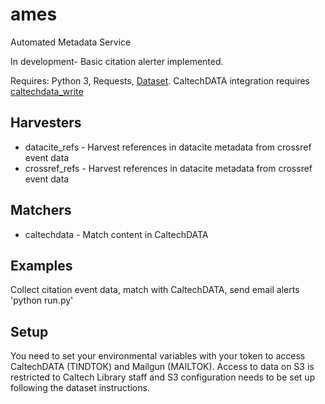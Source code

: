 # ames

Automated Metadata Service

In development- Basic citation alerter implemented. 

Requires: Python 3, Requests, [Dataset](https://github.com/caltechlibrary/dataset). 
CaltechDATA integration requires [caltechdata_write](https://github.com/caltechlibrary/caltechdata_write)

## Harvesters

- datacite_refs - Harvest references in datacite metadata from crossref event data
- crossref_refs - Harvest references in datacite metadata from crossref event data

## Matchers

- caltechdata - Match content in CaltechDATA

## Examples

Collect citation event data, match with CaltechDATA, send email alerts
'python run.py'

## Setup 
You need to set your environmental variables with your token to access
CaltechDATA (TINDTOK) and Mailgun (MAILTOK).  Access to data on S3 is
restricted to Caltech Library staff and S3 configuration needs to be set up
following the dataset instructions. 

